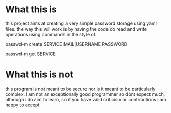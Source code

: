 # What this is

this project aims at creating a very simple password storage using yaml files.
the way this will work is by having the code do read and write operations using commands
in the style of:

passwd-m create SERVICE MAIL|USERNAME PASSWORD

passwd-m get SERVICE

# What this is not

this program is not meant to be secure nor is it meant to be particularly complex.
I am not an exceptionally good programmer so dont expect much, although i do aim to learn,
so if you have valid criticism or contributions i am happy to accept.